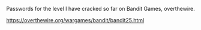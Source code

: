 Passwords for the level I have cracked so far on
Bandit Games, overthewire.

https://overthewire.org/wargames/bandit/bandit25.html
